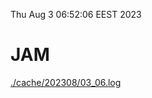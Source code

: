 Thu Aug  3 06:52:06 EEST 2023
# JAM
<a href='./cache/202308/03_06.log'>./cache/202308/03_06.log</a>
